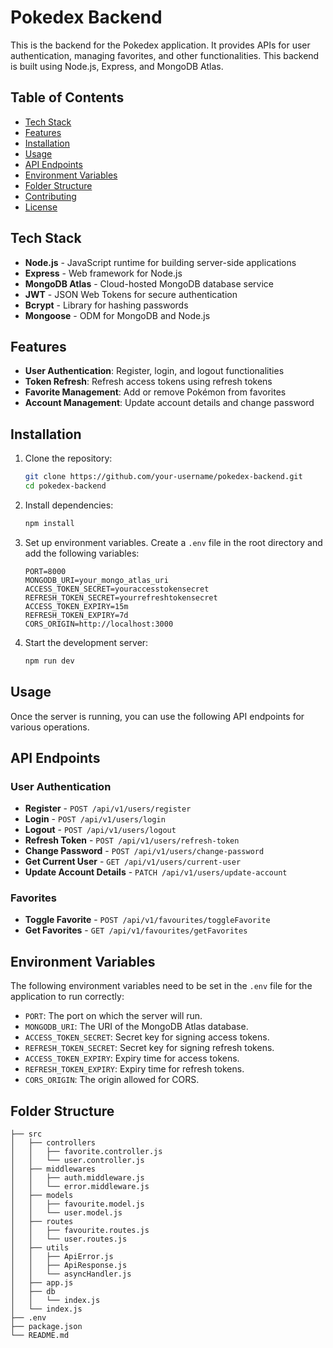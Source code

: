 # Pokedex Backend

This is the backend for the Pokedex application. It provides APIs for user authentication, managing favorites, and other functionalities. This backend is built using Node.js, Express, and MongoDB Atlas.

## Table of Contents

- [Tech Stack](#tech-stack)
- [Features](#features)
- [Installation](#installation)
- [Usage](#usage)
- [API Endpoints](#api-endpoints)
- [Environment Variables](#environment-variables)
- [Folder Structure](#folder-structure)
- [Contributing](#contributing)
- [License](#license)

## Tech Stack

- **Node.js** - JavaScript runtime for building server-side applications
- **Express** - Web framework for Node.js
- **MongoDB Atlas** - Cloud-hosted MongoDB database service
- **JWT** - JSON Web Tokens for secure authentication
- **Bcrypt** - Library for hashing passwords
- **Mongoose** - ODM for MongoDB and Node.js

## Features

- **User Authentication**: Register, login, and logout functionalities
- **Token Refresh**: Refresh access tokens using refresh tokens
- **Favorite Management**: Add or remove Pokémon from favorites
- **Account Management**: Update account details and change password

## Installation

1. Clone the repository:
    ```sh
    git clone https://github.com/your-username/pokedex-backend.git
    cd pokedex-backend
    ```

2. Install dependencies:
    ```sh
    npm install
    ```

3. Set up environment variables. Create a `.env` file in the root directory and add the following variables:
    ```plaintext
    PORT=8000
    MONGODB_URI=your_mongo_atlas_uri
    ACCESS_TOKEN_SECRET=youraccesstokensecret
    REFRESH_TOKEN_SECRET=yourrefreshtokensecret
    ACCESS_TOKEN_EXPIRY=15m
    REFRESH_TOKEN_EXPIRY=7d
    CORS_ORIGIN=http://localhost:3000
    ```

4. Start the development server:
    ```sh
    npm run dev
    ```

## Usage

Once the server is running, you can use the following API endpoints for various operations.

## API Endpoints

### User Authentication

- **Register** - `POST /api/v1/users/register`
- **Login** - `POST /api/v1/users/login`
- **Logout** - `POST /api/v1/users/logout`
- **Refresh Token** - `POST /api/v1/users/refresh-token`
- **Change Password** - `POST /api/v1/users/change-password`
- **Get Current User** - `GET /api/v1/users/current-user`
- **Update Account Details** - `PATCH /api/v1/users/update-account`

### Favorites

- **Toggle Favorite** - `POST /api/v1/favourites/toggleFavorite`
- **Get Favorites** - `GET /api/v1/favourites/getFavorites`

## Environment Variables

The following environment variables need to be set in the `.env` file for the application to run correctly:

- `PORT`: The port on which the server will run.
- `MONGODB_URI`: The URI of the MongoDB Atlas database.
- `ACCESS_TOKEN_SECRET`: Secret key for signing access tokens.
- `REFRESH_TOKEN_SECRET`: Secret key for signing refresh tokens.
- `ACCESS_TOKEN_EXPIRY`: Expiry time for access tokens.
- `REFRESH_TOKEN_EXPIRY`: Expiry time for refresh tokens.
- `CORS_ORIGIN`: The origin allowed for CORS.

## Folder Structure

```plaintext
├── src
│   ├── controllers
│   │   ├── favorite.controller.js
│   │   └── user.controller.js
│   ├── middlewares
│   │   ├── auth.middleware.js
│   │   └── error.middleware.js
│   ├── models
│   │   ├── favourite.model.js
│   │   └── user.model.js
│   ├── routes
│   │   ├── favourite.routes.js
│   │   └── user.routes.js
│   ├── utils
│   │   ├── ApiError.js
│   │   ├── ApiResponse.js
│   │   └── asyncHandler.js
│   ├── app.js
│   ├── db
│   │   └── index.js
│   └── index.js
├── .env
├── package.json
└── README.md
